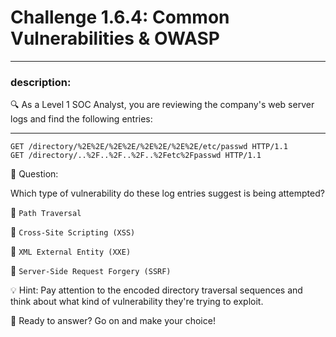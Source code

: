 # **Challenge 1.6.4: Common Vulnerabilities & OWASP**

---

### **description:**

🔍 As a Level 1 SOC Analyst, you are reviewing the company's web server logs and find the following entries:

---
```plaintext
GET /directory/%2E%2E/%2E%2E/%2E%2E/%2E%2E/etc/passwd HTTP/1.1
GET /directory/..%2F..%2F..%2F..%2Fetc%2Fpasswd HTTP/1.1
```
🤔 Question:

Which type of vulnerability do these log entries suggest is being attempted?

🔘 ```Path Traversal```

🔘 ```Cross-Site Scripting (XSS)```

🔘 ```XML External Entity (XXE)```

🔘 ```Server-Side Request Forgery (SSRF)```

💡 Hint: Pay attention to the encoded directory traversal sequences and think about what kind of vulnerability they're trying to exploit.

🚀 Ready to answer? Go on and make your choice!